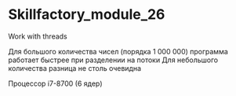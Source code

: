 # Skillfactory_module_26
Work with threads

Для большого количества чисел (порядка 1 000 000) программа работает быстрее при разделении на потоки
Для небольшого количества разница не столь очевидна

Процессор i7-8700 (6 ядер)
